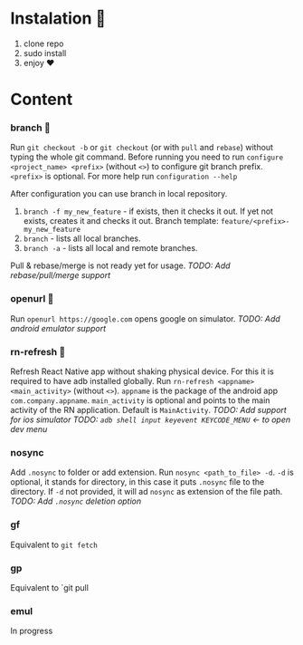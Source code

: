 # Instalation 🚀

1. clone repo
2. sudo install
3. enjoy ❤️

# Content

### branch 🚦
Run `git checkout -b` or `git checkout` (or with `pull` and `rebase`) without typing the whole git command.
Before running you need to run `configure <project_name> <prefix>` (without `<>`) to configure git branch prefix. `<prefix>` is optional. For more help run `configuration --help`

After configuration you can use branch in local repository.
1. `branch -f my_new_feature` - if exists, then it checks it out. If yet not exists, creates it and checks it out. Branch template: `feature/<prefix>-my_new_feature`
2. `branch` - lists all local branches.
3. `branch -a` - lists all local and remote branches.

Pull & rebase/merge is not ready yet for usage.
*TODO: Add rebase/pull/merge support*

### openurl 🚚
Run `openurl https://google.com` opens google on simulator. *TODO: Add android emulator support*

### rn-refresh 📲
Refresh React Native app without shaking physical device. For this it is required to have adb installed globally.
Run `rn-refresh <appname> <main_activity>` (without `<>`). `appname` is the package of the android app `com.company.appname`. `main_activity` is optional and points to the main activity of the RN application. Default is `MainActivity`.
*TODO: Add support for ios simulator*
*TODO: `adb shell input keyevent KEYCODE_MENU` <- to open dev menu*

### nosync
Add `.nosync` to folder or add extension.
Run `nosync <path_to_file> -d`. `-d` is optional, it stands for directory, in this case it puts `.nosync` file to the directory. If `-d` not provided, it will ad `nosync` as extension of the file path.
*TODO: Add `.nosync` deletion option*

### gf
Equivalent to `git fetch`

### gp
Equivalent to `git pull
### emul
In progress